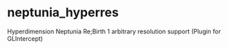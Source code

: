 # neptunia_hyperres
Hyperdimension Neptunia Re;Birth 1 arbitrary resolution support (Plugin for GLIntercept)
